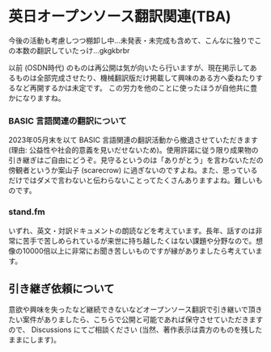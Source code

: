 # 英日オープンソース翻訳関連(TBA)
今後の活動も考慮しつつ棚卸し中...未発表・未完成も含めて、こんなに独りでこの本数の翻訳していたっけ...gkgkbrbr

以前 (OSDN時代) のものは再公開は気が向いたら行いますが、現在掲示してあるものは全部完成させたり、機械翻訳版だけ掲載して興味のある方へ委ねたりするなど再開するかは未定です。
この労力を他のことに使ったほうが自他共に豊かになりますね。

### BASIC 言語関連の翻訳について
2023年05月末を以て BASIC 言語関連の翻訳活動から撤退させていただきます (理由: 公益性や社会的意義を見いだせないため)。使用許諾に従う限り成果物の引き継ぎはご自由にどうぞ。見守るというのは「ありがとう」を言わないただの傍観者というか案山子 (scarecrow) に過ぎないのですよね。また、思っているだけではダメで言わないと伝わらないことってたくさんありますよね。難しいものです。

### stand.fm
いずれ、英文・対訳ドキュメントの朗読などを考えています。長年、話すのは非常に苦手で苦しめられているが来世に持ち越したくはない課題や分野なので。想像の10000倍以上に非常にお聞き苦しいものですが縁がありましたら考えています。

## 引き継ぎ依頼について
意欲や興味を失ったなど継続できないなどオープンソース翻訳で引き継いで頂きたい案件がありましたら、こちらで公開と可能であれば保守させていただきますので、 Discussions にてご相談ください (当然、著作表示は貴方のものを残したままにします)。

